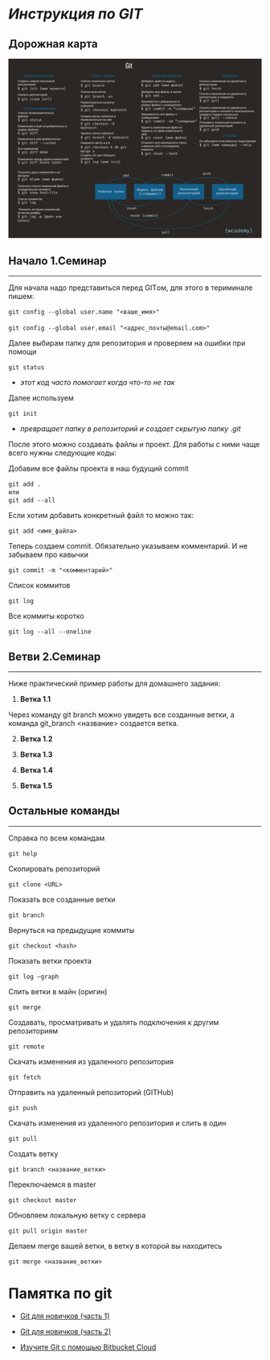 ***Инструкция по GIT***
=========================

## Дорожная карта

![Коды GIT](https://github.com/Ignasiya/hellogit/blob/main/HelloGit/GITcode.jpg)

## Начало 1.Семинар
--------------------

Для начала надо представиться перед GITом, для этого в териминале пишем: 

    git config --global user.name "<ваше_имя>"

    git config --global user.email "<адрес_почты@email.com>"

Далее выбирам папку для репозитория и проверяем на ошибки при помощи

    git status

- *этот код часто помогает когда что-то не так*

Далее используем

    git init

- *превращает папку в репозиторий и создает скрытую папку .git*

После этого можно создавать файлы и проект. Для работы с ними чаще всего нужны следующие коды:

Добавим все файлы проекта в наш будущий commit

    git add .
    или
    git add --all

Если хотим добавить конкретный файл то можно так:

    git add <имя_файла>

Теперь создаем commit. Обязательно указываем комментарий. И не забываем про кавычки

    git commit -m "<комментарий>"

Список коммитов

    git log

Все коммиты коротко

    git log --all --oneline

## Ветви 2.Семинар
__________________

Ниже практический пример работы для домашнего задания:

1. **Ветка 1.1**

Через команду git branch можно увидеть все созданные ветки, а команда git_branch <название> создается ветка.

2. **Ветка 1.2**

3. **Ветка 1.3**

4. **Ветка 1.4**

5. **Ветка 1.5**

## Остальные команды
----------------------

Cправка по всем командам
    
    git help

Cкопировать репозиторий
    
    git clone <URL>

Показать все созданные ветки

    git branch

Вернуться на предыдущие коммиты

    git checkout <hash>

Показать ветки проекта

    git log —graph 

Слить ветки в майн (оригин)

    git merge

Создавать, просматривать и удалять подключения к другим репозиториям

    git remote

Скачать изменения из удаленного репозитория

    git fetch

Отправить на удаленный репозиторий (GITHub)
   
    git push

Скачать изменения из удаленного репозитория и слить в один

    git pull

Создать ветку

    git branch <название_ветки>

Переключаемся в master

    git checkout master

Обновляем локальную ветку с сервера
    
    git pull origin master

Делаем merge вашей ветки, в ветку в которой вы находитесь

    git merge <название_ветки>

Памятка по git
==============

- [Git для новичков (часть 1)](https://habr.com/ru/post/541258/)

- [Git для новичков (часть 2)](https://habr.com/ru/post/542616/)

- [Изучите Git с помощью Bitbucket Cloud](https://www.atlassian.com/ru/git/tutorials/learn-git-with-bitbucket-cloud)
